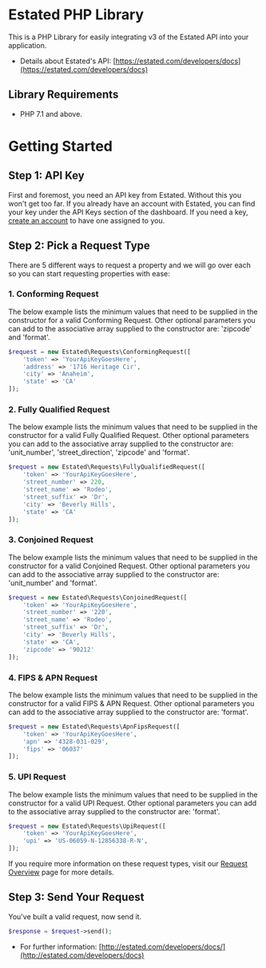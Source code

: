 Estated PHP Library
=========================

This is a PHP Library for easily integrating v3 of the Estated API into your application. 

* Details about Estated's API: [https://estated.com/developers/docs](https://estated.com/developers/docs)

Library Requirements
--------------------

* PHP 7.1 and above.

Getting Started
=====================

## Step 1:  API Key
First and foremost, you need an API key from Estated.  Without this you won't get too far.  If you already have an account with Estated, you can find your key under the API Keys section of the dashboard.  If you need a key, [create an account](https://estated.com/developers/register) to have one assigned to you.

## Step 2:  Pick a Request Type
There are 5 different ways to request a property and we will go over each so you can start requesting properties with ease:

### 1. Conforming Request
The below example lists the minimum values that need to be supplied in the constructor for a valid Conforming Request.  Other optional parameters you can add to the associative array supplied to the constructor are: 'zipcode' and 'format'. 

```php
$request = new Estated\Requests\ConformingRequest([
    'token' => 'YourApiKeyGoesHere',
    'address' => '1716 Heritage Cir',
    'city' => 'Anaheim',
    'state' => 'CA'
]);
```

### 2. Fully Qualified Request
The below example lists the minimum values that need to be supplied in the constructor for a valid Fully Qualified Request. 
Other optional parameters you can add to the associative array supplied to the constructor are: 'unit_number', 'street_direction', 'zipcode' and 'format'.

```php
$request = new Estated\Requests\FullyQualifiedRequest([
    'token' => 'YourApiKeyGoesHere',
    'street_number' => 220,
    'street_name' => 'Rodeo',
    'street_suffix' => 'Dr',
    'city' => 'Beverly Hills',
    'state' => 'CA'
]);
```

### 3. Conjoined Request
The below example lists the minimum values that need to be supplied in the constructor for a valid Conjoined Request. Other optional parameters you can add to the associative array supplied to the constructor are: 'unit_number' and 'format'.

```php
$request = new Estated\Requests\ConjoinedRequest([
    'token' => 'YourApiKeyGoesHere',
    'street_number' => '220',
    'street_name' => 'Rodeo',
    'street_suffix' => 'Dr',
    'city' => 'Beverly Hills',
    'state' => 'CA',
    'zipcode' => '90212'
]);
```

### 4. FIPS & APN Request
The below example lists the minimum values that need to be supplied in the constructor for a valid FIPS & APN Request.  Other optional parameters you can add to the associative array supplied to the constructor are: 'format'.

```php
$request = new Estated\Requests\ApnFipsRequest([
    'token' => 'YourApiKeyGoesHere',
    'apn' => '4328-031-029',
    'fips' => '06037'
]);
```

### 5. UPI Request
The below example lists the minimum values that need to be supplied in the constructor for a valid UPI Request.  Other optional parameters you can add to the associative array supplied to the constructor are: 'format'.

```php
$request = new Estated\Requests\UpiRequest([
    'token' => 'YourApiKeyGoesHere',
    'upi' => 'US-06059-N-12856338-R-N',
]);
```

If you require more information on these request types, visit our [Request Overview](https://estated.com/developers/docs/v3/property/overview#request) page for more details.

## Step 3:  Send Your Request
You've built a valid request, now send it. 

```php
$response = $request->send();
```

* For further information: [http://estated.com/developers/docs/](http://estated.com/developers/docs)
